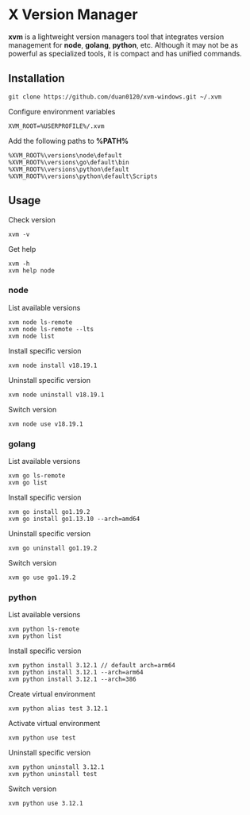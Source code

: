 # X Version Manager

**xvm** is a lightweight version managers tool that integrates version management for **node**, **golang**, **python**, etc. Although it may not be as powerful as specialized tools, it is compact and has unified commands.

## Installation

```
git clone https://github.com/duan0120/xvm-windows.git ~/.xvm
```

Configure environment variables
```
XVM_ROOT=%USERPROFILE%/.xvm
```
Add the following paths to **%PATH%**

```
%XVM_ROOT%\versions\node\default
%XVM_ROOT%\versions\go\default\bin
%XVM_ROOT%\versions\python\default
%XVM_ROOT%\versions\python\default\Scripts
```

## Usage

Check version

```
xvm -v
```

Get help

```
xvm -h
xvm help node
```

### node

List available versions

```
xvm node ls-remote
xvm node ls-remote --lts
xvm node list
```

Install specific version

```
xvm node install v18.19.1
```

Uninstall specific version

```
xvm node uninstall v18.19.1
```

Switch version

```
xvm node use v18.19.1
```

### golang

List available versions

```
xvm go ls-remote
xvm go list
```

Install specific version

```
xvm go install go1.19.2
xvm go install go1.13.10 --arch=amd64
```

Uninstall specific version

```
xvm go uninstall go1.19.2
```

Switch version

```
xvm go use go1.19.2
```

### python

List available versions

```
xvm python ls-remote
xvm python list
```

Install specific version

```
xvm python install 3.12.1 // default arch=arm64
xvm python install 3.12.1 --arch=arm64
xvm python install 3.12.1 --arch=386
```

Create virtual environment

```
xvm python alias test 3.12.1
```

Activate virtual environment

```
xvm python use test
```

Uninstall specific version

```
xvm python uninstall 3.12.1
xvm python uninstall test
```

Switch version

```
xvm python use 3.12.1
```